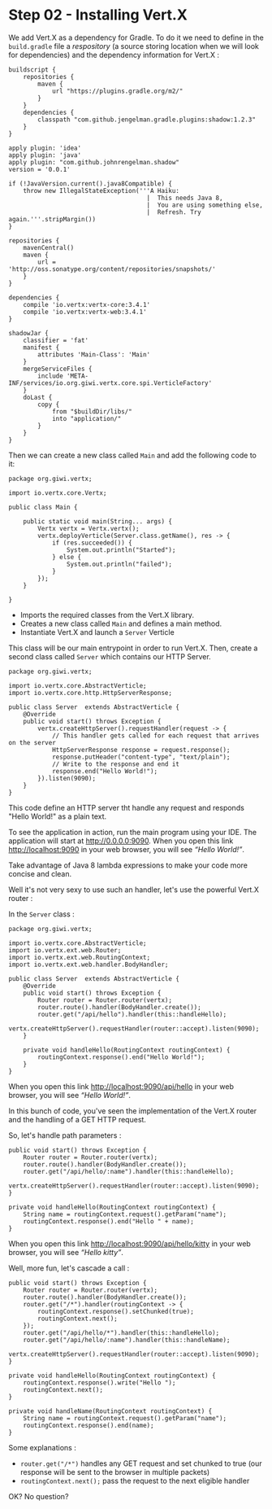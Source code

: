 # Step 02 - Installing Vert.X

We add Vert.X as a dependency for Gradle. To do it we need to define in the `build.gradle`
file a *respository* (a source storing location when we will look for dependencies) and the
dependency information for Vert.X :

	buildscript {
        repositories {
            maven {
                url "https://plugins.gradle.org/m2/"
            }
        }
        dependencies {
            classpath "com.github.jengelman.gradle.plugins:shadow:1.2.3"
        }
    }

    apply plugin: 'idea'
    apply plugin: 'java'
    apply plugin: "com.github.johnrengelman.shadow"
    version = '0.0.1'

    if (!JavaVersion.current().java8Compatible) {
        throw new IllegalStateException('''A Haiku:
                                          |  This needs Java 8,
                                          |  You are using something else,
                                          |  Refresh. Try again.'''.stripMargin())
    }

    repositories {
        mavenCentral()
        maven {
            url = 'http://oss.sonatype.org/content/repositories/snapshots/'
        }
    }

    dependencies {
        compile 'io.vertx:vertx-core:3.4.1'
        compile 'io.vertx:vertx-web:3.4.1'
    }

    shadowJar {
        classifier = 'fat'
        manifest {
            attributes 'Main-Class': 'Main'
        }
        mergeServiceFiles {
            include 'META-INF/services/io.org.giwi.vertx.core.spi.VerticleFactory'
        }
        doLast {
            copy {
                from "$buildDir/libs/"
                into "application/"
            }
        }
    }


Then we can create a new class called `Main` and add the following code to it:

	package org.giwi.vertx;

    import io.vertx.core.Vertx;

    public class Main {

        public static void main(String... args) {
            Vertx vertx = Vertx.vertx();
            vertx.deployVerticle(Server.class.getName(), res -> {
                if (res.succeeded()) {
                    System.out.println("Started");
                } else {
                    System.out.println("failed");
                }
            });
        }

    }


* Imports the required classes from the Vert.X library.
* Creates a new class called `Main` and defines a main method.
* Instantiate Vert.X and launch a `Server` Verticle

This class will be our main entrypoint in order to run Vert.X. Then, create a second class called `Server` which contains
our HTTP Server.


    package org.giwi.vertx;

    import io.vertx.core.AbstractVerticle;
    import io.vertx.core.http.HttpServerResponse;

    public class Server  extends AbstractVerticle {
        @Override
        public void start() throws Exception {
            vertx.createHttpServer().requestHandler(request -> {
                // This handler gets called for each request that arrives on the server
                HttpServerResponse response = request.response();
                response.putHeader("content-type", "text/plain");
                // Write to the response and end it
                response.end("Hello World!");
            }).listen(9090);
        }
    }

This code define an HTTP server tht handle any request and responds "Hello World!" as a plain text.

To see the application in action, run the main program using your IDE. The application will start
at http://0.0.0.0:9090. When you open this link [http://localhost:9090](http://localhost:9090) in your web browser, you will see *“Hello World!”*.

Take advantage of Java 8 lambda expressions to make your code more concise and clean.

Well it's not very sexy to use such an handler, let's use the powerful Vert.X router :

In the `Server` class :

    package org.giwi.vertx;

    import io.vertx.core.AbstractVerticle;
    import io.vertx.ext.web.Router;
    import io.vertx.ext.web.RoutingContext;
    import io.vertx.ext.web.handler.BodyHandler;

    public class Server  extends AbstractVerticle {
        @Override
        public void start() throws Exception {
            Router router = Router.router(vertx);
            router.route().handler(BodyHandler.create());
            router.get("/api/hello").handler(this::handleHello);
            vertx.createHttpServer().requestHandler(router::accept).listen(9090);
        }

        private void handleHello(RoutingContext routingContext) {
            routingContext.response().end("Hello World!");
        }
    }

When you open this link [http://localhost:9090/api/hello](http://localhost:9090/api/hello) in your web browser, you will see *“Hello World!”*.

In this bunch of code, you've seen the implementation of the Vert.X router and the handling of a GET HTTP request.

So, let's handle path parameters :

    public void start() throws Exception {
        Router router = Router.router(vertx);
        router.route().handler(BodyHandler.create());
        router.get("/api/hello/:name").handler(this::handleHello);
        vertx.createHttpServer().requestHandler(router::accept).listen(9090);
    }

    private void handleHello(RoutingContext routingContext) {
        String name = routingContext.request().getParam("name");
        routingContext.response().end("Hello " + name);
    }

When you open this link [http://localhost:9090/api/hello/kitty](http://localhost:9090/api/hello/kitty) in your web browser, you will see *“Hello kitty”*.

Well, more fun, let's cascade a call :

    public void start() throws Exception {
        Router router = Router.router(vertx);
        router.route().handler(BodyHandler.create());
        router.get("/*").handler(routingContext -> {
            routingContext.response().setChunked(true);
            routingContext.next();
        });
        router.get("/api/hello/*").handler(this::handleHello);
        router.get("/api/hello/:name").handler(this::handleName);
        vertx.createHttpServer().requestHandler(router::accept).listen(9090);
    }

    private void handleHello(RoutingContext routingContext) {
        routingContext.response().write("Hello ");
        routingContext.next();
    }

    private void handleName(RoutingContext routingContext) {
        String name = routingContext.request().getParam("name");
        routingContext.response().end(name);
    }

Some explanations :

- `router.get("/*")` handles any GET request and set chunked to true (our response will be sent to the browser
in multiple packets)
- `routingContext.next();` pass the request to the next eligible handler

OK? No question?